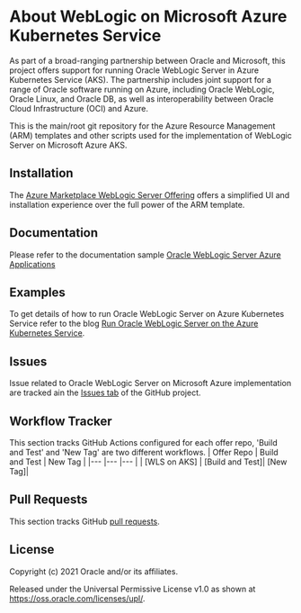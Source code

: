 # About WebLogic on Microsoft Azure Kubernetes Service

As part of a broad-ranging partnership between Oracle and Microsoft, this project offers support for running Oracle WebLogic Server in Azure Kubernetes Service (AKS). The partnership includes joint support for a range of Oracle software running on Azure, including Oracle WebLogic, Oracle Linux, and Oracle DB, as well as interoperability between Oracle Cloud Infrastructure (OCI) and Azure. 

This is the main/root git repository for the Azure Resource Management (ARM) templates and other scripts used for the implementation of WebLogic Server on Microsoft Azure AKS.

## Installation

The [Azure Marketplace WebLogic Server Offering](https://azuremarketplace.microsoft.com/en-us/marketplace/apps?search=WebLogic) offers a simplified UI and installation experience over the full power of the ARM template.

## Documentation

Please refer to the documentation sample [Oracle WebLogic Server Azure Applications](https://oracle.github.io/weblogic-kubernetes-operator/samples/simple/azure-kubernetes-service/)

## Examples

To get details of how to run Oracle WebLogic Server on Azure Kubernetes Service refer to the blog [Run Oracle WebLogic Server on the Azure Kubernetes Service](https://blogs.oracle.com/weblogicserver/run-oracle-weblogic-server-on-the-azure-kubernetes-service).

## Issues

Issue related to Oracle WebLogic Server on Microsoft Azure implementation are tracked ain the [Issues tab](https://github.com/oracle/weblogic-azure/issues) of the GitHub project.

## Workflow Tracker

This section tracks GitHub Actions configured for each offer repo, 'Build and Test' and 'New Tag' are two different workflows.
|  Offer Repo  |   Build and Test | New Tag |
|--- |--- |--- |
| [WLS on AKS] | [Build and Test]| [New Tag]|

## Pull Requests

This section tracks GitHub [pull requests](https://github.com/oracle/weblogic-azure/pulls).

## License

Copyright (c) 2021 Oracle and/or its affiliates.

Released under the Universal Permissive License v1.0 as shown at
<https://oss.oracle.com/licenses/upl/>.
